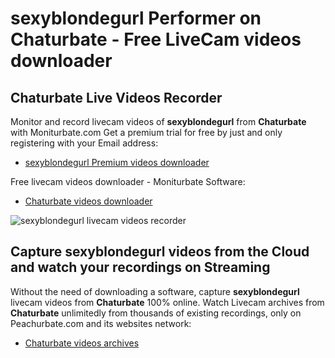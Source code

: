 # sexyblondegurl Performer on Chaturbate - Free LiveCam videos downloader

## Chaturbate Live Videos Recorder

Monitor and record livecam videos of **sexyblondegurl** from **Chaturbate** with Moniturbate.com
Get a premium trial for free by just and only registering with your Email address:
* [sexyblondegurl Premium videos downloader](https://moniturbate.com/request-demo-licence-key.html)

Free livecam videos downloader - Moniturbate Software:
* [Chaturbate videos downloader](https://moniturbate.com/moniturbate-download-software.html)

![sexyblondegurl livecam videos recorder](https://peachurnet.com/templates/moniturbate-software.png)


## Capture sexyblondegurl videos from the Cloud and watch your recordings on Streaming

Without the need of downloading a software, capture **sexyblondegurl** livecam videos from **Chaturbate** 100% online.
Watch Livecam archives from **Chaturbate** unlimitedly from thousands of existing recordings, only on Peachurbate.com and its websites network:
* [Chaturbate videos archives](https://peachurnet.com/)